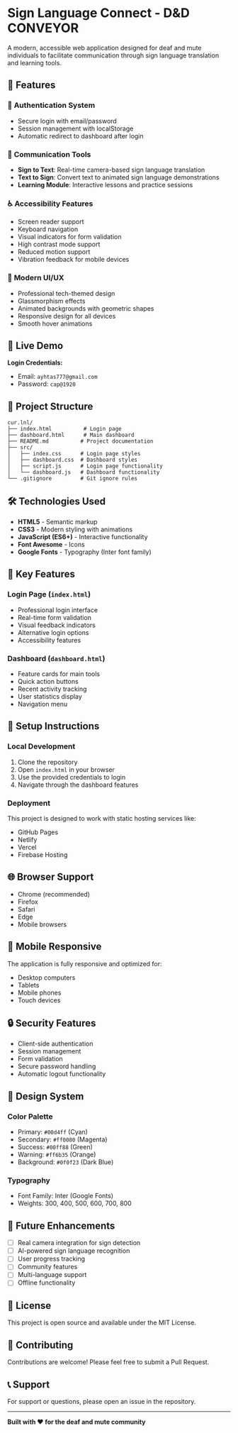 # Sign Language Connect - D&D CONVEYOR

A modern, accessible web application designed for deaf and mute individuals to facilitate communication through sign language translation and learning tools.

## 🌟 Features

### 🔐 **Authentication System**
- Secure login with email/password
- Session management with localStorage
- Automatic redirect to dashboard after login

### 📱 **Communication Tools**
- **Sign to Text**: Real-time camera-based sign language translation
- **Text to Sign**: Convert text to animated sign language demonstrations
- **Learning Module**: Interactive lessons and practice sessions

### ♿ **Accessibility Features**
- Screen reader support
- Keyboard navigation
- Visual indicators for form validation
- High contrast mode support
- Reduced motion support
- Vibration feedback for mobile devices

### 🎨 **Modern UI/UX**
- Professional tech-themed design
- Glassmorphism effects
- Animated backgrounds with geometric shapes
- Responsive design for all devices
- Smooth hover animations

## 🚀 Live Demo

**Login Credentials:**
- Email: `ayhtas777@gmail.com`
- Password: `cap@1920`

## 📁 Project Structure

```
cur.lnl/
├── index.html          # Login page
├── dashboard.html      # Main dashboard
├── README.md          # Project documentation
├── src/
│   ├── index.css      # Login page styles
│   ├── dashboard.css  # Dashboard styles
│   ├── script.js      # Login page functionality
│   └── dashboard.js   # Dashboard functionality
└── .gitignore         # Git ignore rules
```

## 🛠️ Technologies Used

- **HTML5** - Semantic markup
- **CSS3** - Modern styling with animations
- **JavaScript (ES6+)** - Interactive functionality
- **Font Awesome** - Icons
- **Google Fonts** - Typography (Inter font family)

## 🎯 Key Features

### Login Page (`index.html`)
- Professional login interface
- Real-time form validation
- Visual feedback indicators
- Alternative login options
- Accessibility features

### Dashboard (`dashboard.html`)
- Feature cards for main tools
- Quick action buttons
- Recent activity tracking
- User statistics display
- Navigation menu

## 🔧 Setup Instructions

### Local Development
1. Clone the repository
2. Open `index.html` in your browser
3. Use the provided credentials to login
4. Navigate through the dashboard features

### Deployment
This project is designed to work with static hosting services like:
- GitHub Pages
- Netlify
- Vercel
- Firebase Hosting

## 🌐 Browser Support

- Chrome (recommended)
- Firefox
- Safari
- Edge
- Mobile browsers

## 📱 Mobile Responsive

The application is fully responsive and optimized for:
- Desktop computers
- Tablets
- Mobile phones
- Touch devices

## 🔒 Security Features

- Client-side authentication
- Session management
- Form validation
- Secure password handling
- Automatic logout functionality

## 🎨 Design System

### Color Palette
- Primary: `#00d4ff` (Cyan)
- Secondary: `#ff0080` (Magenta)
- Success: `#00ff88` (Green)
- Warning: `#ff6b35` (Orange)
- Background: `#0f0f23` (Dark Blue)

### Typography
- Font Family: Inter (Google Fonts)
- Weights: 300, 400, 500, 600, 700, 800

## 🚀 Future Enhancements

- [ ] Real camera integration for sign detection
- [ ] AI-powered sign language recognition
- [ ] User progress tracking
- [ ] Community features
- [ ] Multi-language support
- [ ] Offline functionality

## 📄 License

This project is open source and available under the MIT License.

## 🤝 Contributing

Contributions are welcome! Please feel free to submit a Pull Request.

## 📞 Support

For support or questions, please open an issue in the repository.

---

**Built with ❤️ for the deaf and mute community** 